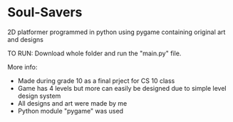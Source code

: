 # Soul-Savers
2D platformer programmed in python using pygame containing original art and designs



TO RUN:
  Download whole folder and run the "main.py" file.
  
More info:
  
  - Made during grade 10 as a final prject for CS 10 class
  - Game has 4 levels but more can easily be designed due to simple level design system
  - All designs and art were made by me
  - Python module "pygame" was used
